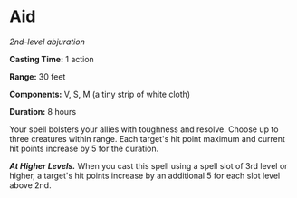 <title>Aid</title>

# Aid

_2nd-level abjuration_

**Casting Time:** 1 action

**Range:** 30 feet

**Components:** V, S, M (a tiny strip of
white cloth)

**Duration:** 8 hours

Your spell bolsters your allies with
toughness and resolve. Choose up to three
creatures within range. Each target's hit
point maximum and current hit points increase
by 5 for the duration.

_**At Higher Levels.**_ When you cast this
spell using a spell slot of 3rd level or
higher, a target's hit points increase by an
additional 5 for each slot level above 2nd.

